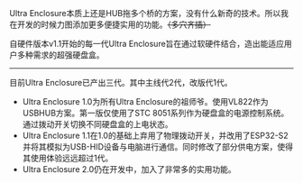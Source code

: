 Ultra Enclosure本质上还是HUB拖多个桥的方案，没有什么新奇的技术。所以我在开发的时候力图添加更多便捷实用的功能。~~（多穴齐插）~~

自硬件版本v1.1开始的每一代Ultra Enclosure旨在通过软硬件结合，造出能适应用户多种需求的超强硬盘盒。

***

目前Ultra Enclosure已产出三代。其中主线代2代，改版代1代。

 - Ultra Enclosure 1.0为所有Ultra Enclosure的祖师爷。使用VL822作为USBHUB方案。第一版仅使用了STC 8051系列作为硬盘盒的电源控制系统。通过拨动开关切换不同硬盘盒的上电状态。
 - Ultra Enclosure 1.1在1.0的基础上弃用了物理拨动开关，并改用了ESP32-S2并将其模拟为USB-HID设备与电脑进行通信。同时修改了部分供电方案，使得其使用体验远远超过1代。
 - Ultra Enclosure 2.0仍在开发中，加入了非常多的实用功能。

